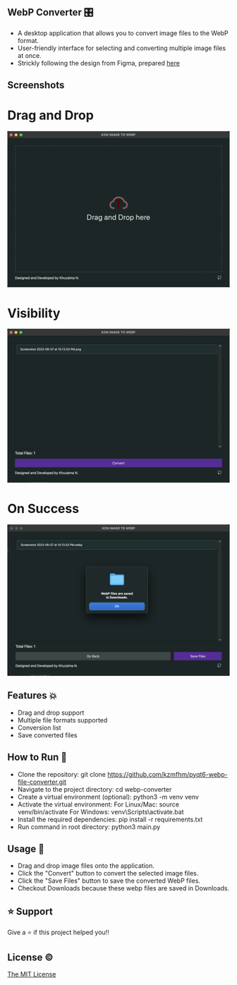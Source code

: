 ## WebP Converter 🎛️

- A desktop application that allows you to convert image files to the WebP format.
- User-friendly interface for selecting and converting multiple image files at once. 
- Strickly following the design from Figma, prepared [here](https://www.figma.com/file/HnLPap7IYzPJAhKSRwNFyE/Convert-to-WebP?type=design&node-id=0-1&t=LnXqhTRKqZVdM4mT-0)


## Screenshots

# Drag and Drop
![1_main](images/README/1_main.png)

# Visibility
![2_files](images/README/2_files.png)

# On Success 
![3_on_success](images/README/3_on_success.png)

## Features 💥

- Drag and drop support
- Multiple file formats supported
- Conversion list
- Save converted files

## How to Run 🚀

- Clone the repository: git clone https://github.com/kzmfhm/pyqt6-webp-file-converter.git
- Navigate to the project directory: cd webp-converter
- Create a virtual environment (optional): python3 -m venv venv
- Activate the virtual environment:
        For Linux/Mac: source venv/bin/activate
        For Windows: venv\Scripts\activate.bat
- Install the required dependencies: pip install -r requirements.txt
- Run command in root directory: python3 main.py

## Usage 📃

- Drag and drop image files onto the application.
- Click the "Convert" button to convert the selected image files.
- Click the "Save Files" button to save the converted WebP files.
- Checkout Downloads because these webp files are saved in Downloads.


## ⭐️ Support

Give a ⭐️ if this project helped you!!

## License ©

[The MIT License](LICENSE)
